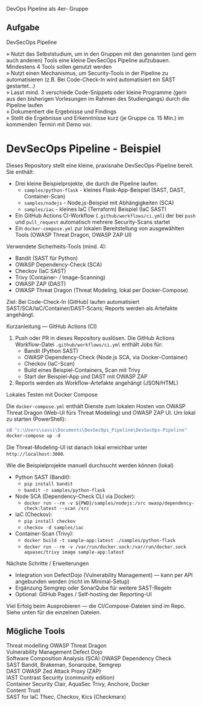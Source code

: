 DevOps Pipeline als 4er- Gruppe

## Aufgabe  

DevSecOps Pipeline    
    
» Nutzt das Selbststudium, um in den Gruppen mit den genannten (und gern auch
anderen) Tools eine kleine DevSecOps Pipeline aufzubauen. Mindestens 4 Tools sollen
genutzt werden      
» Nutzt einen Mechanismus, um Security-Tools in der Pipeline zu automatisieren (z.B. Bei
Code-Check-In wird automatisiert ein SAST gestartet…)    
» Lasst mind. 3 verschiede Code-Snippets oder kleine Programme (gern aus den
bisherigen Vorlesungen im Rahmen des Studiengangs) durch die Pipeline laufen    
» Dokumentiert die Ergebnisse und Findings     
» Stellt die Ergebnisse und Erkenntnisse kurz (je Gruppe ca. 15 Min.) im kommenden
Termin mit Demo vor.    

# DevSecOps Pipeline - Beispiel

Dieses Repository stellt eine kleine, praxisnahe DevSecOps-Pipeline bereit. Sie enthält:

- Drei kleine Beispielprojekte, die durch die Pipeline laufen:
	- `samples/python-flask` - kleines Flask-App-Beispiel (SAST, DAST, Container-Scan)
	- `samples/nodejs` - Node.js-Beispiel mit Abhängigkeiten (SCA)
	- `samples/iac` - kleines IaC (Terraform) Beispiel (IaC SAST)
- Ein GitHub Actions CI-Workflow (`.github/workflows/ci.yml`) der bei `push` und `pull_request` automatisch mehrere Security-Scans startet
- Ein `docker-compose.yml` zur lokalen Bereitstellung von ausgewählten Tools (OWASP Threat Dragon, OWASP ZAP UI)

Verwendete Sicherheits-Tools (mind. 4):

- Bandit (SAST für Python)
- OWASP Dependency-Check (SCA)
- Checkov (IaC SAST)
- Trivy (Container- / Image-Scanning)
- OWASP ZAP (DAST)
- OWASP Threat Dragon (Threat Modeling, lokal per Docker-Compose)

Ziel: Bei Code-Check-In (GitHub) laufen automatisiert SAST/SCA/IaC/Container/DAST-Scans; Reports werden als Artefakte angehängt.

Kurzanleitung — GitHub Actions (CI)

1. Push oder PR in dieses Repository auslösen. Die GitHub Actions Workflow-Datei `.github/workflows/ci.yml` enthält Jobs für:
	 - Bandit (Python SAST)
	 - OWASP Dependency-Check (Node.js SCA, via Docker-Container)
	 - Checkov (IaC-Scan)
	 - Build eines Beispiel-Containers, Scan mit Trivy
	 - Start der Beispiel-App und DAST mit OWASP ZAP
2. Reports werden als Workflow-Artefakte angehängt (JSON/HTML)

Lokales Testen mit Docker Compose

Die `docker-compose.yml` enthält Dienste zum lokalen Hosten von OWASP Threat Dragon (Web-UI fürs Threat Modeling) und OWASP ZAP UI. Um lokal zu starten (PowerShell):

```powershell
cd "c:\Users\sassi\Documents\DevSecOps_Pipeline\DevSecOps-Pipeline"
docker-compose up -d
```

Die Threat-Modeling-UI ist danach lokal erreichbar unter `http://localhost:3000`.

Wie die Beispielprojekte manuell durchsucht werden können (lokal)

- Python SAST (Bandit):
	- `pip install bandit`
	- `bandit -r samples/python-flask`
- Node SCA (Dependency-Check CLI via Docker):
	- `docker run --rm -v ${PWD}/samples/nodejs:/src owasp/dependency-check:latest --scan /src`
- IaC (Checkov):
	- `pip install checkov`
	- `checkov -d samples/iac`
- Container-Scan (Trivy):
	- `docker build -t sample-app:latest ./samples/python-flask`
	- `docker run --rm -v /var/run/docker.sock:/var/run/docker.sock aquasec/trivy image sample-app:latest`

Nächste Schritte / Erweiterungen

- Integration von DefectDojo (Vulnerability Management) — kann per API angebunden werden (nicht im Minimal-Setup)
- Ergänzung Semgrep oder SonarQube für weitere SAST-Regeln
- Optional: GitHub Pages / Self-hosting der Reporting-UI

Viel Erfolg beim Ausprobieren — die CI/Compose-Dateien sind im Repo. Siehe unten für die einzelnen Dateien.

## Mögliche Tools


Threat modelling OWASP Threat Dragon   
Vulnerability Management Defect Dojo   
Software Composition Analysis (SCA) OWASP Dependency Check   
SAST Bandit, Brakeman, Sonarqube, Semgrep   
DAST OWASP Zed Attack Proxy (ZAP)   
IAST Contrast Security (community edition)   
Container Security Clair, AquaSec Trivy, Anchore, Docker   
Content Trust   
SAST for IaC Tfsec, Checkov, Kics (Checkmarx)    